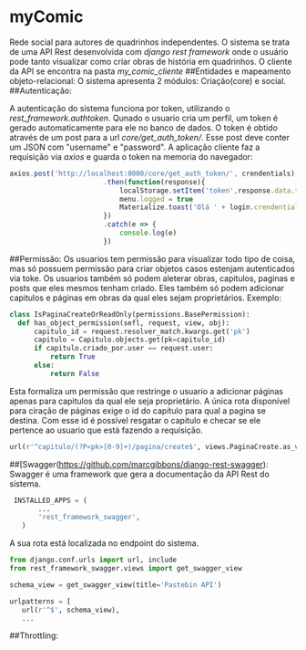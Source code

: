 # myComic
Rede social para autores de quadrinhos independentes. O sistema se trata de uma API Rest desenvolvida com *django rest framework* onde o usuário pode tanto visualizar como criar obras de história em quadrinhos.
O cliente da API se encontra na pasta *my_comic_cliente*
 ##Entidades e mapeamento objeto-relacional:
 O sistema apresenta 2 módulos: Criação(core) e social. 
 ##Autenticação:
 
 A autenticação do sistema funciona por token, utilizando o *rest_framework.authtoken*. Qunado o usuario cria um perfil, um token é gerado automaticamente para ele no banco de dados.
 O token é obtido através de um post para a url *core/get_auth_token/*. Esse post deve conter um JSON com "username" e "password".
 A aplicação cliente faz a requisição via *axios* e guarda o token na memoria do navegador:
 ```javascript
 axios.post('http://localhost:8000/core/get_auth_token/', crendentials)
						.then(function(response){
							localStorage.setItem('token',response.data.token)
							menu.logged = true
							Materialize.toast('Olá ' + login.crendentials.username, 3000, 'rounded')
						})
						.catch(e => {
							console.log(e)
						})
 ```
 
 ##Permissão:
 Os usuarios tem permissão para visualizar todo tipo de coisa, mas só possuem permissão para criar objetos casos estenjam autenticados via toke.
 Os usuarios também só podem aleterar obras, capitulos, paginas e posts que eles mesmos tenham criado. Eles também só podem adicionar capitulos e páginas em obras da qual eles sejam proprietários.
 Exemplo:
  ```python
  class IsPaginaCreateOrReadOnly(permissions.BasePermission):
	def has_object_permission(sefl, request, view, obj):
		capitulo_id = request.resolver_match.kwargs.get('pk') 
		capitulo = Capitulo.objects.get(pk=capitulo_id)
		if capitulo.criado_por.user == request.user:
			return True
		else:
			return False
 ``` 
 Esta formaliza um permissão que restringe o usuario a adicionar páginas apenas para capitulos da qual ele seja proprietário.
 A única rota disponível para ciração de páginas exige o id do capítulo para qual a pagina se destina. Com esse id é possível resgatar o capitulo e checar se ele pertence ao usuario que está fazendo a requisição.
  ```python
 url(r'^capitulo/(?P<pk>[0-9]+)/pagina/create$', views.PaginaCreate.as_view(), name=views.PaginaCreate.name),
 ```
 
 ##[Swagger(https://github.com/marcgibbons/django-rest-swagger):
 Swagger é uma framework que gera a documentação da API Rest do sistema.
 ```python
  INSTALLED_APPS = (
        ...
        'rest_framework_swagger',
    )
```
A sua rota está localizada no endpoint do sistema.
 ```python
from django.conf.urls import url, include
from rest_framework_swagger.views import get_swagger_view

schema_view = get_swagger_view(title='Pastebin API')

urlpatterns = [
    url(r'^$', schema_view),
    ...
```
 ##Throttling:
